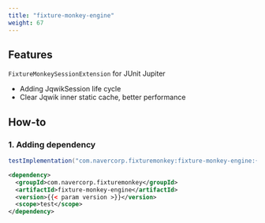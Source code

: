 ```yaml
---
title: "fixture-monkey-engine"
weight: 67
---
```


## Features
`FixtureMonkeySessionExtension` for JUnit Jupiter
- Adding JqwikSession life cycle  
- Clear Jqwik inner static cache, better performance

## How-to
### 1. Adding dependency
```groovy
testImplementation("com.navercorp.fixturemonkey:fixture-monkey-engine:{{< param version >}}")
```

```xml
<dependency>
  <groupId>com.navercorp.fixturemonkey</groupId>
  <artifactId>fixture-monkey-engine</artifactId>
  <version>{{< param version >}}</version>
  <scope>test</scope>
</dependency>
```
